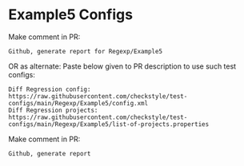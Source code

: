 # Example5 Configs
Make comment in PR:
```
Github, generate report for Regexp/Example5
```
OR as alternate:
Paste below given to PR description to use such test configs:
```
Diff Regression config: https://raw.githubusercontent.com/checkstyle/test-configs/main/Regexp/Example5/config.xml
Diff Regression projects: https://raw.githubusercontent.com/checkstyle/test-configs/main/Regexp/Example5/list-of-projects.properties
```
Make comment in PR:
```
Github, generate report
```
